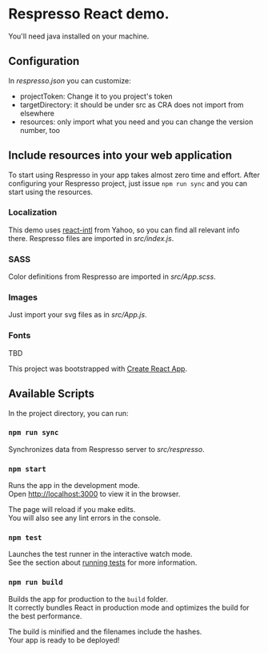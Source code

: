 # Respresso React demo.

You'll need java installed on your machine.

## Configuration

In *respresso.json* you can customize:
- projectToken: Change it to you project's token
- targetDirectory: it should be under src as CRA does not import from elsewhere
- resources: only import what you need and you can change the version number, too

## Include resources into your web application

To start using Respresso in your app takes almost zero time and effort. After configuring your Respresso project, just issue `npm run sync` and you can start using the resources.

### Localization

This demo uses [react-intl](https://github.com/yahoo/react-intl) from Yahoo, so you can find all relevant info there. Respresso files are imported in *src/index.js*.

### SASS

Color definitions from Respresso are imported in *src/App.scss*.

### Images

Just import your svg files as in *src/App.js*.

### Fonts

TBD

This project was bootstrapped with [Create React App](https://github.com/facebook/create-react-app).

## Available Scripts

In the project directory, you can run:

### `npm run sync`

Synchronizes data from Respresso server to *src/respresso*.

### `npm start`

Runs the app in the development mode.<br>
Open [http://localhost:3000](http://localhost:3000) to view it in the browser.

The page will reload if you make edits.<br>
You will also see any lint errors in the console.

### `npm test`

Launches the test runner in the interactive watch mode.<br>
See the section about [running tests](https://facebook.github.io/create-react-app/docs/running-tests) for more information.

### `npm run build`

Builds the app for production to the `build` folder.<br>
It correctly bundles React in production mode and optimizes the build for the best performance.

The build is minified and the filenames include the hashes.<br>
Your app is ready to be deployed!
